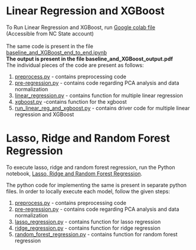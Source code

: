 # Linear Regression and XGBoost

To Run Linear Regression and XGBoost, run [Google colab file](https://colab.research.google.com/drive/1pfRdm-N1eoPIuwoZ9n78XqFojC-pthBA) <br>
(Accessible from NC State account) <br>
<br>
The same code is present in the file [baseline_and_XGBoost_end_to_end.ipynb](baseline_and_XGBoost_end_to_end.ipynb)
<br>
**The output is present in the file baseline_and_XGBoost_output.pdf**
<br>
The individual pieces of the code are present as follows: <br>
1. [preprocess.py](https://github.com/varun196/Airbnb_price_prediction/blob/master/preprocess.py) - contains preprocessing code<br>
2. [pre-regression.py](pre-regression.py) - contains code regarding PCA analysis and data normalization<br>
3. [linear_regression.py](linear_regression.py) - contains function for multiple linear regression<br>
4. [xgboost.py](xgboost.py) -contains function for the xgboost<br>
5. [run_linear_reg_and_xgboost.py](run_linear_reg_and_xgboost.py) - contains driver code for multiple linear regression and XGBoost<br>

# Lasso, Ridge and Random Forest Regression

To execute lasso, ridge and random forest regression, run the Python notebook, [Lasso, Ridge and Random Forest Regression](lasso_ridge_randomForest.ipynb).

The python code for implementing the same is present in separate python files. In order to locally execute each model, follow the given steps:
1. [preprocess.py](https://github.com/varun196/Airbnb_price_prediction/blob/master/preprocess.py) - contains preprocessing code<br>
2. [pre-regression.py](pre-regression.py) - contains code regarding PCA analysis and data normalization<br>
3. [lasso_regression.py](lasso_regression.py) - contains function for lasso regression<br>
4. [ridge_regression.py](ridge_regression.py) - contains function for ridge regression<br>
5. [random_forest_regression.py](random_forest_regression.py) - contains function for random forest regression<br>


